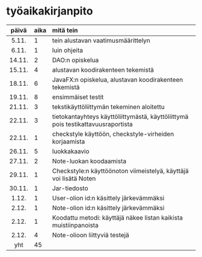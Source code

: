 # työaikakirjanpito

| päivä | aika | mitä tein  |
| :----:|:-----| :-----|
| 5.11. |  1   | tein alustavan vaatimusmäärittelyn |
| 6.11. |  1   | luin ohjeita|
| 14.11.|  2   | DAO:n opiskelua|
| 15.11.|  4   | alustavan koodirakenteen tekemistä|
| 18.11.|  6   | JavaFX:n opiskelua, alustavan koodirakenteen tekemistä|
| 19.11.|  8   | ensimmäiset testit
| 21.11.|  3   | tekstikäyttöliittymän tekeminen aloitettu |
| 22.11.|  3   | tietokantayhteys käyttöliittymästä, käyttöliittymä pois testikattavuusraportista |
| 22.11.|  1   | checkstyle käyttöön, checkstyle-virheiden korjaamista |
| 26.11.|  5   | luokkakaavio |
| 27.11.|  2   | Note-luokan koodaamista |
| 29.11.|  1   | Checkstyle:n käyttöönoton viimeistelyä, käyttäjä voi lisätä Noten |
| 30.11.|  1   | Jar-tiedosto|
| 1.12. |  1   | User-olion id:n käsittely järkevämmäksi|
| 2.12. |  1   | Note-olion id:n käsittely järkevämmäksi|
| 2.12. |  1   | Koodattu metodi: käyttäjä näkee listan kaikista muistiinpanoista|
| 2.12. |  4   | Note-olioon liittyviä testejä|
| yht   |  45  | |

  
